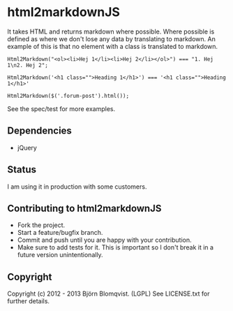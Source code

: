 # html2markdownJS

It takes HTML and returns markdown where possible. Where possible is defined as where we don't lose any data by translating to markdown. An example of this is that no element with a class is translated to markdown.

    Html2Markdown("<ol><li>Hej 1</li><li>Hej 2</li></ol>") === "1. Hej 1\n2. Hej 2";
    
    Html2Markdown('<h1 class="">Heading 1</h1>') === '<h1 class="">Heading 1</h1>'
    
    Html2Markdown($('.forum-post').html());
    
See the spec/test for more examples.

## Dependencies

- jQuery
    
## Status

I am using it in production with some customers.

## Contributing to html2markdownJS

- Fork the project.
- Start a feature/bugfix branch.
- Commit and push until you are happy with your contribution.
- Make sure to add tests for it. This is important so I don't break it in a future version unintentionally.
    
## Copyright
Copyright (c) 2012 - 2013 Björn Blomqvist. (LGPL) See LICENSE.txt for further details.
